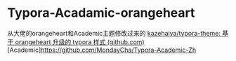 # Typora-Acadamic-orangeheart
从大佬的orangeheart和Academic主题修改过来的
[kazehaiya/typora-theme: 基于 orangeheart 升级的 typora 样式 (github.com)](https://github.com/kazehaiya/typora-theme)
[Academic]https://github.com/MondayCha/Typora-Academic-Zh
